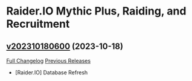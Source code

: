 # Raider.IO Mythic Plus, Raiding, and Recruitment

## [v202310180600](https://github.com/RaiderIO/raiderio-addon/tree/v202310180600) (2023-10-18)
[Full Changelog](https://github.com/RaiderIO/raiderio-addon/compare/v202310170600...v202310180600) [Previous Releases](https://github.com/RaiderIO/raiderio-addon/releases)

- [Raider.IO] Database Refresh  
